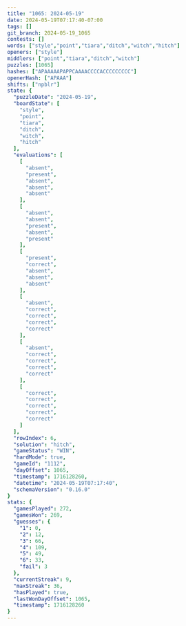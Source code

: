```yaml
---
title: "1065: 2024-05-19"
date: 2024-05-19T07:17:40-07:00
tags: []
git_branch: 2024-05-19_1065
contests: []
words: ["style","point","tiara","ditch","witch","hitch"]
openers: ["style"]
middlers: ["point","tiara","ditch","witch"]
puzzles: [1065]
hashes: ["APAAAAAPAPPCAAAACCCCACCCCCCCCC"]
openerHash: ["APAAA"]
shifts: ["npblr"]
state: {
  "puzzleDate": "2024-05-19",
  "boardState": [
    "style",
    "point",
    "tiara",
    "ditch",
    "witch",
    "hitch"
  ],
  "evaluations": [
    [
      "absent",
      "present",
      "absent",
      "absent",
      "absent"
    ],
    [
      "absent",
      "absent",
      "present",
      "absent",
      "present"
    ],
    [
      "present",
      "correct",
      "absent",
      "absent",
      "absent"
    ],
    [
      "absent",
      "correct",
      "correct",
      "correct",
      "correct"
    ],
    [
      "absent",
      "correct",
      "correct",
      "correct",
      "correct"
    ],
    [
      "correct",
      "correct",
      "correct",
      "correct",
      "correct"
    ]
  ],
  "rowIndex": 6,
  "solution": "hitch",
  "gameStatus": "WIN",
  "hardMode": true,
  "gameId": "1112",
  "dayOffset": 1065,
  "timestamp": 1716128260,
  "datetime": "2024-05-19T07:17:40",
  "schemaVersion": "0.16.0"
}
stats: {
  "gamesPlayed": 272,
  "gamesWon": 269,
  "guesses": {
    "1": 0,
    "2": 12,
    "3": 66,
    "4": 109,
    "5": 49,
    "6": 33,
    "fail": 3
  },
  "currentStreak": 9,
  "maxStreak": 36,
  "hasPlayed": true,
  "lastWonDayOffset": 1065,
  "timestamp": 1716128260
}
---
```

<!-- more -->
